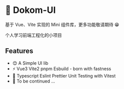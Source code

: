 # 🔨 Dokom-UI

基于 Vue、Vite 实现的 Mini 组件库，更多功能敬请期待 😁

个人学习前端工程化的小项目

## Features

- 😊 A Simple UI lib
- ⚡ Vue3 Vite2 pnpm Esbuild - born with fastness
- 💪 Typescript Eslint Prettier Unit Testing with Vitest
- 🥰 To be continued ...
